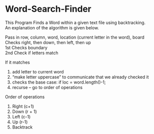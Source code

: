 # Word-Search-Finder
This Program Finds a Word within a given text file using backtracking.\
An explanation of the algorithm is given below.

Pass in row, column, word, location (current letter in the word), board\
Checks right, then down, then left, then up\
1st Checks boundary\
2nd Check if letters match

If it matches
1) add letter to current word
2) “make letter uppercase” to communicate that we already checked it
3) checks the base case: if loc = word.length()-1;
4) recurse – go to order of operations

Order of operations
1)	Right (c+1)
2)	Down (r + 1)
3)	Left (c-1)
4)	Up (r-1)
5)	Backtrack 

